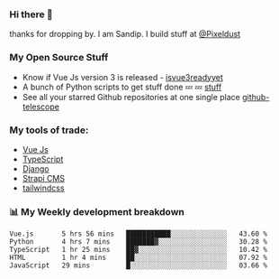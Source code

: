### Hi there 👋

thanks for dropping by.
I am Sandip. I build stuff at [@Pixeldust](github.com/pixeldust-in/)

###  **My Open Source Stuff**

 - Know if Vue Js version 3 is released -  [isvue3readyyet](https://github.com/sandiprb/isvue3readyyet)
 - A bunch of Python scripts to get stuff done 💤 💤 [stuff](https://github.com/sandiprb/stuff)
 - See all your starred Github repositories at one single place [github-telescope](https://github.com/sandiprb/github-telescope)



###  **My tools of trade:**
 - [Vue Js](https://github.com/vuejs/vue/)
 - [TypeScript](https://github.com/microsoft/TypeScript)
 - [Django](github.com/django/django)
 - [Strapi CMS](github.com/strapi/strapi)
 - [tailwindcss](https://github.com/tailwindlabs/tailwindcss)


###  📊 **My Weekly development breakdown**
<!--START_SECTION:waka-->
```text
Vue.js       5 hrs 56 mins   ███████████░░░░░░░░░░░░░░   43.60 % 
Python       4 hrs 7 mins    ███████▓░░░░░░░░░░░░░░░░░   30.28 % 
TypeScript   1 hr 25 mins    ██▓░░░░░░░░░░░░░░░░░░░░░░   10.42 % 
HTML         1 hr 4 mins     ██░░░░░░░░░░░░░░░░░░░░░░░   07.92 % 
JavaScript   29 mins         █░░░░░░░░░░░░░░░░░░░░░░░░   03.66 % 
```
<!--END_SECTION:waka-->
